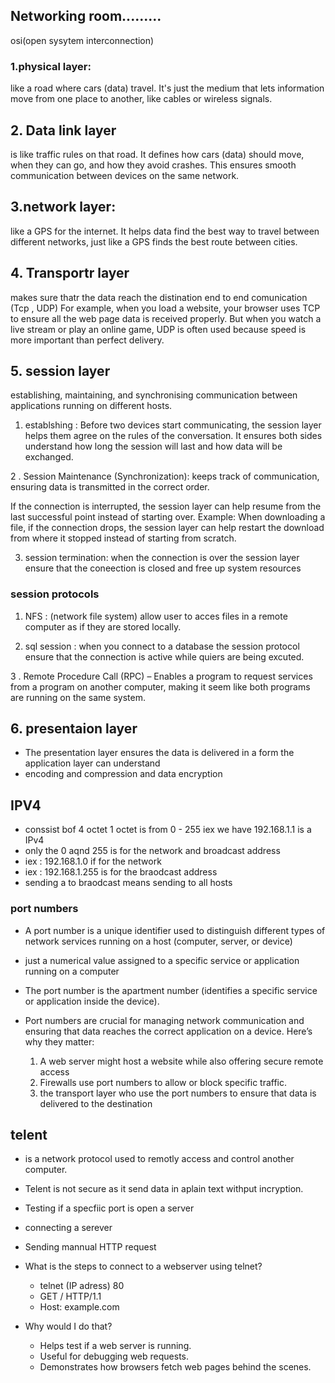 ## Networking room.........
osi(open sysytem interconnection)
### 1.physical layer:
like a road where cars (data) travel. It's just the medium that lets information move from one place to another, like cables or wireless signals.
## 2. Data link layer 
is like traffic rules on that road. It defines how cars (data) should move, when they can go, and how they avoid crashes. This ensures smooth communication between devices on the same network.
## 3.network layer:
like a GPS for the internet. It helps data find the best way to travel between different networks, just like a GPS finds the best route between cities.

## 4. Transportr layer 
 makes sure thatr the data reach the distination end to end comunication (Tcp , UDP)
 For example, when you load a website, your browser uses TCP to ensure all the web page data is received properly. But when you watch a live stream or play an online game, UDP is often used because speed is more important than perfect delivery.

## 5. session layer
establishing, maintaining, and synchronising communication between applications running on different hosts. 
1. establshing : Before two devices start communicating, the session layer helps them agree on the rules of the conversation.
It ensures both sides understand how long the session will last and how data will be exchanged.

2 . Session Maintenance (Synchronization):
   keeps track of communication, ensuring data is transmitted in the correct order.
   
   
If the connection is interrupted, the session layer can help resume from the last successful point instead of starting over.
Example: When downloading a file, if the connection drops, the session layer can help restart the download from where it stopped instead of starting from scratch.

3. session termination: when the connection is over the session layer ensure that the coneection is closed and free up system resources
### session protocols
1. NFS : (network file system) allow user to acces files in a remote computer as if they are stored locally.
   
3. sql session : when you connect to a database the session protocol ensure that the connection is active while quiers are being excuted.
   
3 . Remote Procedure Call (RPC) – Enables a program to request services from a program on another computer, making it seem like both programs are running on the same system.


## 6. presentaion layer

- The presentation layer ensures the data is delivered in a form the application layer can understand
- encoding and compression and data encryption

## IPV4
- conssist bof 4 octet 1 octet is from 0 - 255  iex we have 192.168.1.1 is a IPv4
- only the 0 aqnd 255 is for the network and broadcast address
- iex : 192.168.1.0 if for the network
- iex : 192.168.1.255 is for the braodcast address
- sending a to braodcast means sending to all hosts

### port numbers
- A port number is a unique identifier used to distinguish different types of network services running on a host (computer, server, or device)
  
-  just a numerical value assigned to a specific service or application running on a computer
  
- The port number is the apartment number (identifies a specific service or application inside the device).
  
- Port numbers are crucial for managing network communication and ensuring that data reaches the correct application on a device. Here’s why they matter:
   1. A web server might host a website while also offering secure remote access
   2. Firewalls use port numbers to allow or block specific traffic.
   3. the transport layer who use the port numbers to ensure that data is delivered to the destination
      
## telent 
- is a network protocol used to remotly access and control another computer.
- Telent is not secure as it send data in aplain text withput incryption.
- Testing if a specfiic port is open a server
- connecting a serever
- Sending mannual HTTP request

- What is the steps to connect to a webserver using telnet?
    - telnet (IP adress) 80
    - GET / HTTP/1.1
    -  Host: example.com

- Why would I do that?
   - Helps test if a web server is running.
   - Useful for debugging web requests.
   - Demonstrates how browsers fetch web pages behind the scenes.

























